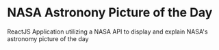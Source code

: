 # NASA Astronony Picture of the Day

ReactJS Application utilizing a NASA API to display and explain NASA's astronomy picture of the day
